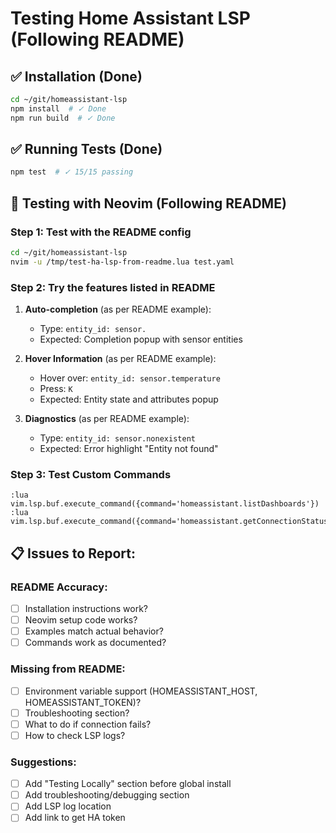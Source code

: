 # Testing Home Assistant LSP (Following README)

## ✅ Installation (Done)
```bash
cd ~/git/homeassistant-lsp
npm install  # ✓ Done
npm run build  # ✓ Done
```

## ✅ Running Tests (Done)
```bash
npm test  # ✓ 15/15 passing
```

## 🧪 Testing with Neovim (Following README)

### Step 1: Test with the README config
```bash
cd ~/git/homeassistant-lsp
nvim -u /tmp/test-ha-lsp-from-readme.lua test.yaml
```

### Step 2: Try the features listed in README

1. **Auto-completion** (as per README example):
   - Type: `entity_id: sensor.`
   - Expected: Completion popup with sensor entities

2. **Hover Information** (as per README example):
   - Hover over: `entity_id: sensor.temperature`
   - Press: `K`
   - Expected: Entity state and attributes popup

3. **Diagnostics** (as per README example):
   - Type: `entity_id: sensor.nonexistent`
   - Expected: Error highlight "Entity not found"

### Step 3: Test Custom Commands
```vim
:lua vim.lsp.buf.execute_command({command='homeassistant.listDashboards'})
:lua vim.lsp.buf.execute_command({command='homeassistant.getConnectionStatus'})
```

## 📋 Issues to Report:

### README Accuracy:
- [ ] Installation instructions work?
- [ ] Neovim setup code works?
- [ ] Examples match actual behavior?
- [ ] Commands work as documented?

### Missing from README:
- [ ] Environment variable support (HOMEASSISTANT_HOST, HOMEASSISTANT_TOKEN)?
- [ ] Troubleshooting section?
- [ ] What to do if connection fails?
- [ ] How to check LSP logs?

### Suggestions:
- [ ] Add "Testing Locally" section before global install
- [ ] Add troubleshooting/debugging section
- [ ] Add LSP log location
- [ ] Add link to get HA token
